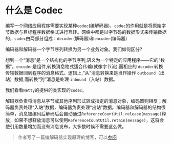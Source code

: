 什么是 Codec
====

编写一个网络应用程序需要实现某种`codec`(编解码器)，`codec`的作用就是将原始字节数据与目标程序数据格式进行互转。网络中都是以字节码的数据形式来传输数据的，`codec`由两部分组成：`decoder`(解码器)和`encoder`(编码器)

编码器和解码器一个字节序列转换为另一个业务对象。我们如何区分?

想到一个“消息”是一个结构化的字节序列,语义为一个特定的应用程序——它的“数据”。`encoder`是组件,转换消息格式适合传输(就像字节流),而相应的 `decoder`转换传输数据回到程序的消息格式。逻辑上,“从”消息转换来是当作操作 `outbound`（出站）数据,而转换“到”消息是处理 `inbound`（入站）数据。

我们看看`Netty`的提供的类实现的`codec`。

解码器负责将消息从字节或其他序列形式转成指定的消息对象，编码器则相反；解码器负责处理“入站”数据，编码器负责处理“出站”数据。编码器和解码器的结构很简单，消息被编码后解码后会自动通过`ReferenceCountUtil.release(message)`释放，如果不想释放消息可以使用`ReferenceCountUtil.retain(message)`，这将会使引用数量增加而没有消息发布，大多数时候不需要这么做。

> 作者写了一篇编解码器实现原理的博客，可以[参阅](https://ironblog.cn/archives/netty%E7%BC%96%E8%A7%A3%E7%A0%81%E5%99%A8)